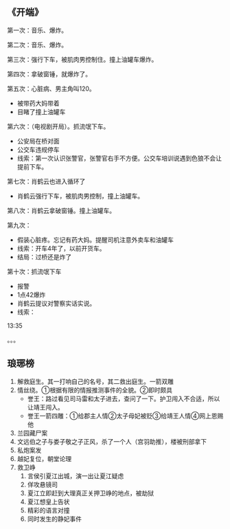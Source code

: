 ## 《开端》

第一次：音乐、爆炸。  

第二次：音乐、爆炸。

第三次：强行下车，被肌肉男控制住。撞上油罐车爆炸。

第四次：拿破窗锤，就爆炸了。

第五次：心脏病、男主角叫120。
- 被带药大妈带着
- 目睹了撞上油罐车

第六次：（电视剧开局）。抓流氓下车。
- 公安局在桥对面
- 公交车违规停车
- 线索：第一次认识张警官，张警官右手不方便。公交车培训说遇到色狼不会让提前下车。


第七次：肖鹤云也进入循环了
- 肖鹤云强行下车，被肌肉男控制，撞上油罐车。

第八次：肖鹤云拿破窗锤。撞上油罐车。

第九次：
- 假装心脏疼。忘记有药大妈。提醒司机注意外卖车和油罐车
- 线索：开车4年了，以前开货车。
- 结局：过桥还是炸了

第十次：抓流氓下车
- 报警
- 1点42爆炸
- 肖鹤云提议对警察实话实说。
- 线索：


13:35

。。。



## 琅琊榜

1. 解救庭生。其一打响自己的名号，其二救出庭生。一箭双雕
2. 情丝绕。①根据有限的情报推测事件的全貌。②即时颇具
    - 誉王：路过看见司马雷和太子进去，查问了一下。护卫闯入不合适，所以让靖王闯入。
    - 誉王一箭四雕：①给郡主人情②太子母妃被贬③给靖王人情④网上恩赐他
3. 兰园藏尸案
4. 文远伯之子与娄子敬之子正风，杀了一个人（宫羽助推），楼被刑部拿下
5. 私炮案发
6. 越妃复位，朝堂论理
7. 救卫峥
    1. 言侯引夏江出城，演一出让夏江疑虑
    2. 佯攻悬镜司
    3. 夏江立即赶到大理真正关押卫峥的地点，被劫狱
    4. 夏江想皇上告状
    5. 精彩的语言对撞
    6. 同时发生的静妃事件
